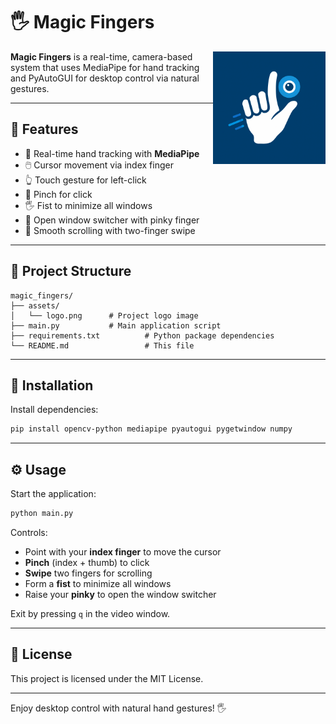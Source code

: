 # 🖐️ Magic Fingers

<p align="center">
  <img src="assets/logo.png" alt="Hand Gesture Control Logo" width="180" align="right">
</p>

**Magic Fingers** is a real-time, camera-based system that uses MediaPipe for hand tracking and PyAutoGUI for desktop control via natural gestures.

---

## 🚀 Features

- 🎥 Real-time hand tracking with **MediaPipe**  
- 🖱️ Cursor movement via index finger  
- 👆 Touch gesture for left-click  
- 🤏 Pinch for click  
- 🖐️ Fist to minimize all windows  
- 📌 Open window switcher with pinky finger  
- 🔄 Smooth scrolling with two-finger swipe  

---

## 📁 Project Structure

```
magic_fingers/
├── assets/
│   └── logo.png      # Project logo image
├── main.py           # Main application script
├── requirements.txt          # Python package dependencies
└── README.md                 # This file
```

---

## 🔧 Installation

Install dependencies:

```bash
pip install opencv-python mediapipe pyautogui pygetwindow numpy
```

---

## ⚙️ Usage

Start the application:

```bash
python main.py
```

Controls:

- Point with your **index finger** to move the cursor  
- **Pinch** (index + thumb) to click  
- **Swipe** two fingers for scrolling  
- Form a **fist** to minimize all windows  
- Raise your **pinky** to open the window switcher  

Exit by pressing `q` in the video window.

---

## 📜 License

This project is licensed under the MIT License.

---

Enjoy desktop control with natural hand gestures! 🖐️
